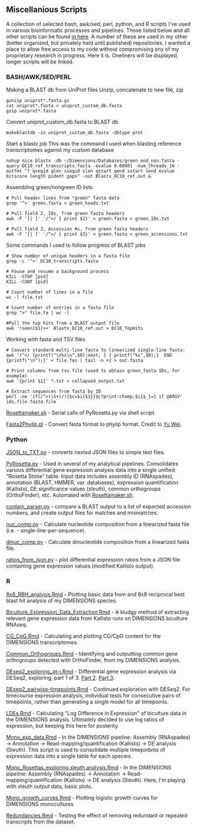## Miscellanious Scripts

A collection of selected bash, awk/sed, perl, python, and R scripts I've used in various bioinformatic processes and pipelines. Those listed below and all other scripts can be found [in here](https://github.com/chazgoo/Misc_scripts/tree/master/scripts). A number of these are used in my other (better organized, but privately held until published) repositories. I wanted a place to allow free access to my code without compromising any of my proprietary research in progress. Here it is. Oneliners will be displayed, longer scripts will be linked. 

### BASH/AWK/SED/PERL

Making a BLAST db from UniProt files
Unzip, concatenate to new file, zip
```
gunzip uniprot*.fasta.gz 
cat uniprot*.fasta > uniprot_custom_db.fasta 
gzip uniprot*.fasta
```

Convert uniprot_custom_db.fasta to BLAST db
```
makeblastdb -in uniprot_custom_db.fasta -dbtype prot
```

Start a blastx job
This was the command I used when blasting reference transcriptomes against my custom database
```
nohup nice blastx -db ~/Dimensions/Databases/green_and_non.fasta -query DC10_ref_transcripts.fasta -evalue 0.00001 -num_threads 16 -outfmt "7 qseqid qlen sseqid slen qstart qend sstart send evalue bitscore length pident gaps" -out Blastx_DC10_ref.out &
```

Assembling green/nongreen ID lists
```
# Pull header lines from "green" fasta data
grep '^>' green.fasta > green_heads.txt  

# Pull field 2, IDs, from green fasta headers
awk -F '[| ]' '/^>/ { print $2}' < green.fasta > green_IDs.txt  

# Pull field 3, Accession #s, from green fasta headers 
awk -F '[| ]' '/^>/ { print $3}' < green.fasta > green_accessions.txt
```

Some commands I used to follow progress of BLAST jobs
```
# Show number of unique headers in a fasta file 
grep -c '^>' DC10_transcripts.fasta  

# Pause and resume a background process 
KILL -STOP [pid] 
KILL -CONT [pid]  

# Count number of lines in a file 
wc -l file.txt

# Count number of entries in a fasta file
grep ">" file.fa | wc -l

#Pull the top hits from a BLAST output file
awk '!seen[$1]++' Blastx_DC10_ref.out > DC10_TopHits
```

Working with fasta and TSV files
```
# Convert standard multi-line fasta to linearized single-line fasta: 
awk '/^>/ {printf("\n%s\n",$0);next; } { printf("%s",$0);}  END {printf("\n");}' < file.fas | tail -n +2 > out.fasta  

# Print columns from tsv file (used to obtain green_fasta IDs, for example) 
awk '{print $1}' *.txt > collapsed_output.txt  

# Extract sequences from fasta by ID 
perl -ne 'if(/^>(\S+)/){$c=$i{$1}}$c?print:chomp;$i{$_}=1 if @ARGV' ids.file fasta.file
```

[Rosettamaker.sh](https://github.com/chazgoo/Misc_scripts/blob/master/scripts/Rosetta_maker.sh) - Serial calls of PyRosetta.py via shell script.  

[Fasta2Phylip.pl](https://github.com/chazgoo/Misc_scripts/blob/master/scripts/Fasta2Phylip.pl) - Convert fasta format to phylip format. Credit to [Yu Wei](http://yuweibioinfo.blogspot.com/2009/01/fasta-to-phylip-converter.html). 

### Python

[JSON_to_TXT.py](https://github.com/chazgoo/Misc_scripts/blob/master/scripts/JSON_to_TXT.py) - converts nested JSON files to simple text files.  

[PyRosetta.py](https://github.com/chazgoo/Misc_scripts/blob/master/scripts/PyRosetta.py) - Used in several of my analytical pipelines. Consolidates various differential gene expression analysis data into a single unified "Rosetta Stone" table. Input data includes assembly ID (RNAspades), annotation (BLAST, HMMER, var. databases), expression quantification (Kallisto), DE significance values (sleuth), common orthogroups (OrthoFinder), etc. Automated with [Rosettamaker.sh](https://github.com/chazgoo/Misc_scripts/blob/master/scripts/Rosetta_maker.sh).  

[contam_parser.py](https://github.com/chazgoo/Misc_scripts/blob/master/scripts/contam_parser.py) - compare a BLAST output to a list of expected accession numbers, and create output files for matches and mismatches.  

[nuc_comp.py](https://github.com/chazgoo/Misc_scripts/blob/master/scripts/nuc_comp.py) - Calculate nucleotide composition from a linearized fasta file (i.e. - single-line-per-sequence).  

[dinuc_comp.py](https://github.com/chazgoo/Misc_scripts/blob/master/scripts/dinuc_comp.py) - Calculate dinucleotide composition from a linearized fasta file.  

[ratios_from_json.py](https://github.com/chazgoo/Misc_scripts/blob/master/scripts/ratios_from_json.py) - plot differential expression ratios from a JSON file containing gene expression values (modified Kallisto output).  

### R

[8x8_RBH_analysis.Rmd](https://github.com/chazgoo/Misc_scripts/blob/master/scripts/8x8_RBH_analysis.Rmd) - Plotting basic data from and 8x8 reciprocal best blast hit analysis of my DIMENSIONS species.  

[Biculture_Expression_Data_Extraction.Rmd](https://github.com/chazgoo/Misc_scripts/blob/master/scripts/Biculture_Expression_Data_Extraction.Rmd) - A kludgy method of extracting relevant gene expression data from Kallisto runs on DIMENSIONS biculture RNAseq.  

[CG_CpG.Rmd](https://github.com/chazgoo/Misc_scripts/blob/master/scripts/CG_CpG.Rmd) - Calculating and plotting CG/CpG content for the DIMENSIONS transcriptomes.  

[Common_Orthogroups.Rmd](https://github.com/chazgoo/Misc_scripts/blob/master/scripts/Common_Orthogroups.Rmd) - Identifying and outputting common gene orthogroups detected with OrthoFinder, from my DIMENSIONS analysis.  

[DEseq2_exploring_pt-i.Rmd](https://github.com/chazgoo/Misc_scripts/blob/master/scripts/DEseq2_exploring_pt-i.Rmd) - Differential gene expression analysis via DESeq2, exploring, part 1 of 3. [Part 2](https://github.com/chazgoo/Misc_scripts/blob/master/scripts/DEseq2_exploring_pt-ii.Rmd). [Part 3](https://github.com/chazgoo/Misc_scripts/blob/master/scripts/DEseq2_exploring_pt-iii.Rmd).

[DEseq2_pairwise-timepoints.Rmd](https://github.com/chazgoo/Misc_scripts/blob/master/scripts/DEseq2_pairwise-timepoints.Rmd) - Continued exploration with DESeq2. For timecourse expression analysis, individual tests for consecutive pairs of timepoints, rather than generating a single model for all timepoints.  

[LDEs.Rmd](https://github.com/chazgoo/Misc_scripts/blob/master/scripts/LDEs.Rmd) - Calculating "Log Difference in Expression" of biculture data in the DIMENSIONS analysis. Ultimately decided to use log ratios of expression, but keeping this here for posterity. 

[Mono_exp_data.Rmd](https://github.com/chazgoo/Misc_scripts/blob/master/scripts/Mono_exp_data.Rmd) - In the DIMENSIONS pipeline: Assembly (RNAspades) -> Annotation -> Read-mapping/quantification (Kallisto) -> DE analysis (Sleuth). This script is used to consolidate multiple timepoibnts of expression data into a single table for each species. 

[Mono_Rosettas_exploring.sleuth.analysis.Rmd](https://github.com/chazgoo/Misc_scripts/blob/master/scripts/Mono_Rosettas_exploring.sleuth.analysis.Rmd) - In the DIMENSIONS pipeline: Assembly (RNAspades) -> Annotation -> Read-mapping/quantification (Kallisto) -> DE analysis (Sleuth). Here, I'm playing with sleuth output data, basic plots. 

[Mono_growth_curves.Rmd](https://github.com/chazgoo/Misc_scripts/blob/master/scripts/Mono_growth_curves.Rmd) - Plotting logistic growth curves for DIMENSIONS monocultures

[Redundancies.Rmd](https://github.com/chazgoo/Misc_scripts/blob/master/scripts/Redundancies.Rmd) - Testing the effect of removing redundant or repeated transcripts from the dataset. 





